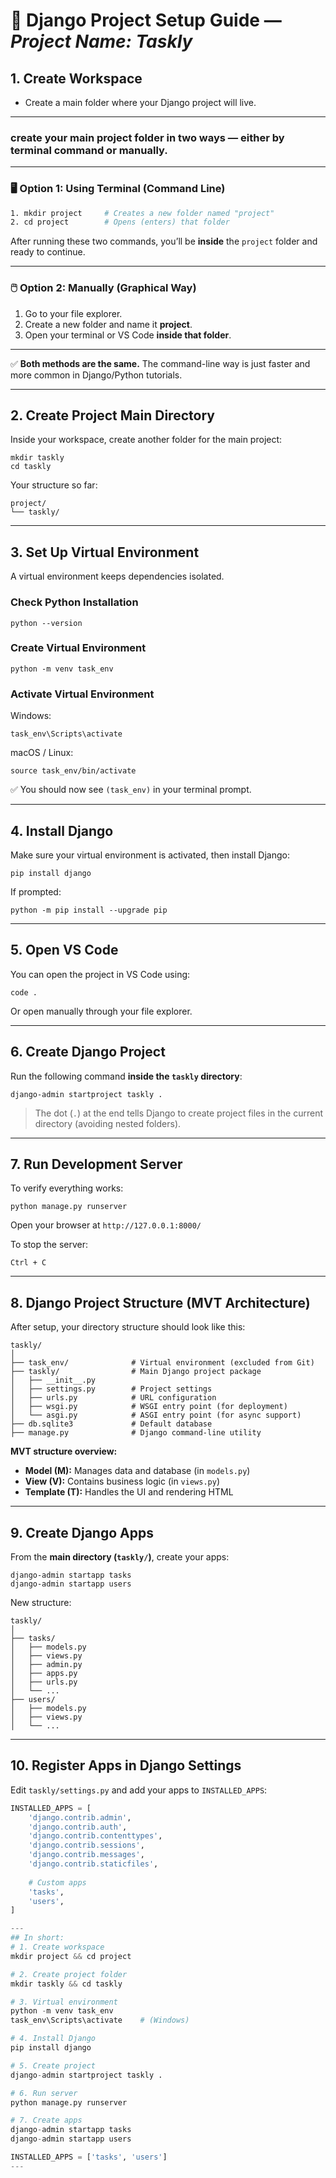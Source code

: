 # 🐍 Django Project Setup Guide — *Project Name: Taskly*

## 1. Create Workspace

* Create a main folder where your Django project will live.
---
 ###  create your main project folder  in two ways — either by **terminal command** or **manually**.
---
### 🖥️ Option 1: Using Terminal (Command Line)

```bash
1. mkdir project     # Creates a new folder named "project"
2. cd project        # Opens (enters) that folder
```
After running these two commands, you’ll be **inside** the `project` folder and ready to continue.

---
### 🖱️ Option 2: Manually (Graphical Way)

1. Go to your file explorer.
2. Create a new folder and name it **project**.
3. Open your terminal or VS Code **inside that folder**.

---

✅ **Both methods are the same.**
The command-line way is just faster and more common in Django/Python tutorials.

---

## 2. Create Project Main Directory

Inside your workspace, create another folder for the main project:

```
mkdir taskly
cd taskly
```

Your structure so far:

```
project/
└── taskly/
```
---

## 3. Set Up Virtual Environment

A virtual environment keeps dependencies isolated.

### Check Python Installation

```
python --version
```

### Create Virtual Environment

```
python -m venv task_env
```

### Activate Virtual Environment

Windows:

```
task_env\Scripts\activate
```

macOS / Linux:

```
source task_env/bin/activate
```

✅ You should now see `(task_env)` in your terminal prompt.

---

## 4. Install Django

Make sure your virtual environment is activated, then install Django:

```
pip install django
```

If prompted:

```
python -m pip install --upgrade pip
```

---

## 5. Open VS Code

You can open the project in VS Code using:

```
code .
```

Or open manually through your file explorer.

---

## 6. Create Django Project

Run the following command **inside the `taskly` directory**:

```
django-admin startproject taskly .
```

> The dot (`.`) at the end tells Django to create project files in the current directory (avoiding nested folders).

---

## 7. Run Development Server

To verify everything works:

```
python manage.py runserver
```

Open your browser at `http://127.0.0.1:8000/`

To stop the server:

```
Ctrl + C
```

---

## 8. Django Project Structure (MVT Architecture)

After setup, your directory structure should look like this:

```
taskly/
│
├── task_env/              # Virtual environment (excluded from Git)
├── taskly/                # Main Django project package
│   ├── __init__.py
│   ├── settings.py        # Project settings
│   ├── urls.py            # URL configuration
│   ├── wsgi.py            # WSGI entry point (for deployment)
│   └── asgi.py            # ASGI entry point (for async support)
├── db.sqlite3             # Default database
├── manage.py              # Django command-line utility
```

**MVT structure overview:**

* **Model (M):** Manages data and database (in `models.py`)
* **View (V):** Contains business logic (in `views.py`)
* **Template (T):** Handles the UI and rendering HTML

---

## 9. Create Django Apps

From the **main directory (`taskly/`)**, create your apps:

```
django-admin startapp tasks
django-admin startapp users
```

New structure:

```
taskly/
│
├── tasks/
│   ├── models.py
│   ├── views.py
│   ├── admin.py
│   ├── apps.py
│   ├── urls.py
│   └── ...
├── users/
│   ├── models.py
│   ├── views.py
│   └── ...
```

---

## 10. Register Apps in Django Settings

Edit `taskly/settings.py` and add your apps to `INSTALLED_APPS`:

```python
INSTALLED_APPS = [
    'django.contrib.admin',
    'django.contrib.auth',
    'django.contrib.contenttypes',
    'django.contrib.sessions',
    'django.contrib.messages',
    'django.contrib.staticfiles',
    
    # Custom apps
    'tasks',
    'users',
]

---
## In short:
# 1. Create workspace
mkdir project && cd project

# 2. Create project folder
mkdir taskly && cd taskly

# 3. Virtual environment
python -m venv task_env
task_env\Scripts\activate    # (Windows)

# 4. Install Django
pip install django

# 5. Create project
django-admin startproject taskly .

# 6. Run server
python manage.py runserver

# 7. Create apps
django-admin startapp tasks
django-admin startapp users

INSTALLED_APPS = ['tasks', 'users']
---
